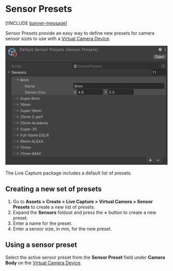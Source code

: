 # Sensor Presets

[!INCLUDE [banner-message](banner-message.md)]

Sensor Presets provide an easy way to define new presets for camera sensor sizes to use with a [Virtual Camera Device](ref-component-virtual-camera-device.md).

![](images/ref-asset-sensor-presets.png)

The Live Capture package includes a default list of presets.

## Creating a new set of presets

1. Go to **Assets > Create > Live Capture > Virtual Camera > Sensor Presets** to create a new list of presets.
2. Expand the **Sensors** foldout and press the **+** button to create a new preset.
3. Enter a name for the preset.
4. Enter a sensor size, in mm, for the new preset.

## Using a sensor preset

Select the active sensor preset from the **Sensor Preset** field under **Camera Body** on the [Virtual Camera Device](ref-component-virtual-camera-device.md).